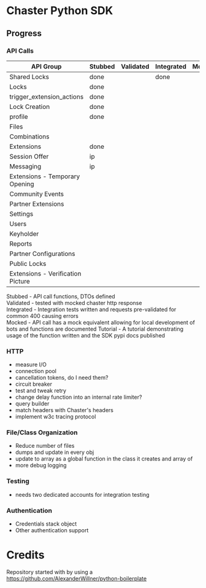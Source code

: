 # Chaster Python SDK

## Progress

### API Calls

| API Group                         | Stubbed | Validated | Integrated | Mocked | Tutorial |
|-----------------------------------|---------|-----------|------------|--------|----------|
| Shared Locks                      | done    |           | done       |        |
| Locks                             | done    |           |            |        |
| trigger_extension_actions         | done    |           |            |        |
| Lock Creation                     | done    |           |            |        |
| profile                           | done    |           |            |        |
| Files                             |         |           |            |        |
| Combinations                      |         |           |            |        |
| Extensions                        | done    |           |            |        |
| Session Offer                     | ip      |           |            |        |
| Messaging                         | ip      |           |            |        |
| Extensions - Temporary Opening    |         |           |            |        |
| Community Events                  |         |           |            |        |
| Partner Extensions                |         |           |            |        |
| Settings                          |         |           |            |        |
| Users                             |         |           |            |        |
| Keyholder                         |         |           |            |        |
| Reports                           |         |           |            |        |
| Partner Configurations            |         |           |            |        |
| Public Locks                      |         |           |            |        |
| Extensions - Verification Picture |         |           |            |        |

Stubbed - API call functions, DTOs defined<br>
Validated - tested with mocked chaster http response<br>
Integrated - Integration tests written and requests pre-validated for common 400 causing errors<br>
Mocked - API call has a mock equivalent allowing for local development of bots and functions are documented
Tutorial - A tutorial demonstrating usage of the function written and the SDK pypi docs published

### HTTP

- measure I/O
- connection pool
- cancellation tokens, do I need them?
- circuit breaker
- test and tweak retry
- change delay function into an internal rate limiter?
- query builder
- match headers with Chaster's headers
- implement w3c tracing protocol

### File/Class Organization

- Reduce number of files
- dumps and update in every obj
- update to array as a global function in the class it creates and array of
- more debug logging

### Testing

- needs two dedicated accounts for integration testing

### Authentication

- Credentials stack object
- Other authentication support

# Credits

Repository started with by using a https://github.com/AlexanderWillner/python-boilerplate
